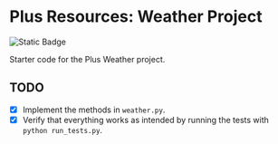 # Plus Resources: Weather Project
![Static Badge](https://img.shields.io/badge/Python%20Tests-Passing-greeb)

Starter code for the Plus Weather project.

## TODO

- [x] Implement the methods in `weather.py`.
- [x] Verify that everything works as intended by running the tests with `python run_tests.py`.
